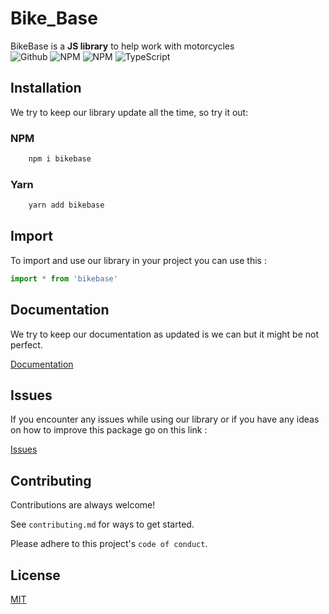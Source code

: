 # Bike_Base

BikeBase is a **JS library** to help work with motorcycles<br>
![Github](https://img.shields.io/github/v/release/LouisPerre/BikeBase)
![NPM](https://img.shields.io/npm/v/bikebase.svg)
![NPM](https://img.shields.io/npm/dm/wealtify.svg)
![TypeScript](https://img.shields.io/badge/TypeScript-3178C6?style=TypeScript&logoColor=FFF&label=Compatible)



## Installation

We try to keep our library update all the time, so try it out:

### NPM
```sh
    npm i bikebase
```
### Yarn
```sh
    yarn add bikebase
```

## Import

To import and use our library in your project you can use this :
```javascript
import * from 'bikebase'
```


## Documentation

We try to keep our documentation as updated is we can but it might be not perfect.

[Documentation](./docs/function.md)


## Issues

If you encounter any issues while using our library or if you have any ideas on how to improve this package go on this link :

[Issues](https://github.com/LouisPerre/BikeBase/issues/new/choose)


## Contributing

Contributions are always welcome!

See `contributing.md` for ways to get started.

Please adhere to this project's `code of conduct`.


## License

[MIT](https://choosealicense.com/licenses/mit/)